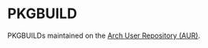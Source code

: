 PKGBUILD
========
PKGBUILDs maintained on the [Arch User Repository (AUR)](https://aur.archlinux.org/packages/?SeB=m&K=gavinhungry).
